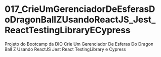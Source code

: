 # 017_CrieUmGerenciadorDeEsferasDoDragonBallZUsandoReactJS_Jest_ReactTestingLibraryECypress
Projeto do Bootcamp da DIO  Crie Um Gerenciador De Esferas Do Dragon Ball Z Usando ReactJS Jest React TestingLibrary e Cypress
